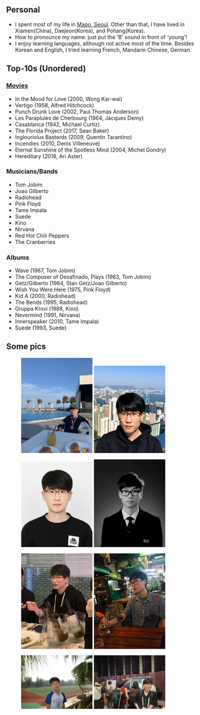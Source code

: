 ## Personal
* I spent most of my life in [Mapo, Seoul](https://en.wikipedia.org/wiki/Mapo_District).
  Other than that, I have lived in Xiamen(China), Daejeon(Korea), and Pohang(Korea).
* How to pronounce my name: just put the 'B' sound in front of 'young'!
* I enjoy learning languages, although not active most of the time.
  Besides Korean and English, I tried learning French, Mandarin Chinese, German.

## Top-10s (Unordered)
### [Movies](https://pedia.watcha.com/en-US/users/ld0q02ePgw56X/contents/movies/ratings?type=byStar)
- In the Mood for Love (2000, Wong Kar-wai)
- Vertigo (1958, Alfred Hitchcock)
- Punch Drunk Love (2002, Paul Thomas Anderson)
- Les Parapluies de Cherbourg (1964, Jacques Demy)
- Casablanca (1942, Michael Curtiz)
- The Florida Project (2017, Sean Baker)
- Inglourioius Basterds (2009, Quentin Tarantino)
- Incendies (2010, Denis Villeneuve)
- Eternal Sunshine of the Spotless Mind (2004, Michel Gondry)
- Hereditary (2018, Ari Aster)

### Musicians/Bands
- Tom Jobim
- Joao Gilberto
- Radiohead
- Pink Floyd
- Tame Impala
- Suede
- Kino
- Nirvana
- Red Hot Chili Peppers
- The Cranberries

### Albums
- Wave (1967, Tom Jobim)
- The Composer of Desafinado, Plays (1963, Tom Jobim)
- Getz/Gilberto (1964, Stan Getz/Joao Gilberto)
- Wish You Were Here (1975, Pink Floyd)
- Kid A (2000, Radiohead)
- The Bends (1995, Radiohead)
- Gruppa Krovi (1988, Kino)
- Nevermind (1991, Nirvana)
- Innerspeaker (2010, Tame Impala)
- Suede (1993, Suede)


## Some pics
<figure>
<img src="/asset/img/byhoson-swandor.jpg" alt="Alt text" width="45%"/>
<img src="/asset/img/byhoson-hongkong.jpg" alt="Alt text" width="45%"/>
</figure>
<figure>
<img src="/asset/img/byhoson-profile.jpg" alt="Alt text" width="45%"/>
<img src="/asset/img/byhoson-soongmoon.jpg" alt="Alt text" width="45%"/>
</figure>
<figure>
<img src="/asset/img/byhoson-bistro.jpg" alt="Alt text" width="45%"/>
<img src="/asset/img/byhoson-bankok.png" alt="Alt text" width="45%"/>
</figure>
<figure>
<img src="/asset/img/byhoson-xiamen.jpg" alt="Alt text" width="45%"/>
<img src="/asset/img/byhoson-pldi.jpg" alt="Alt text" width="45%"/>
</figure>

